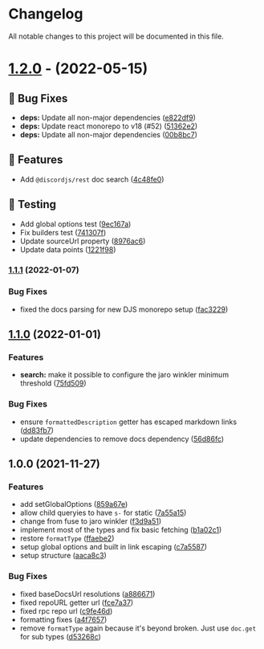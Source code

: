 # Changelog

All notable changes to this project will be documented in this file.

# [1.2.0](https://github.com/favna/discordjs-docs-parser/compare/v1.1.1...v1.2.0) - (2022-05-15)

## 🐛 Bug Fixes

- **deps:** Update all non-major dependencies ([e822df9](https://github.com/favna/discordjs-docs-parser/commit/e822df9605f6bd049b3adbcdfdaef9233a0adc44))
- **deps:** Update react monorepo to v18 (#52) ([51362e2](https://github.com/favna/discordjs-docs-parser/commit/51362e28abfab93a1041dc1c40395dda16ede4fd))
- **deps:** Update all non-major dependencies ([00b8bc7](https://github.com/favna/discordjs-docs-parser/commit/00b8bc7a8856b3936dbfd84a944df0bbba0433c4))

## 🚀 Features

- Add `@discordjs/rest` doc search ([4c48fe0](https://github.com/favna/discordjs-docs-parser/commit/4c48fe04241a9b68839caf163ea7021cf5cdf90a))

## 🧪 Testing

- Add global options test ([9ec167a](https://github.com/favna/discordjs-docs-parser/commit/9ec167a5974614bf9a8008540d7b40d3754b213f))
- Fix builders test ([741307f](https://github.com/favna/discordjs-docs-parser/commit/741307f84d6bbdb53fd0911370bd6a7cfd52bae8))
- Update sourceUrl property ([8976ac6](https://github.com/favna/discordjs-docs-parser/commit/8976ac680eef39b80c0d53626e954872a7850b14))
- Update data points ([1221f98](https://github.com/favna/discordjs-docs-parser/commit/1221f983b8f6cd986080be7dfed0ee146c041309))

### [1.1.1](https://github.com/favna/discordjs-docs-parser/compare/v1.1.0...v1.1.1) (2022-01-07)

### Bug Fixes

- fixed the docs parsing for new DJS monorepo setup ([fac3229](https://github.com/favna/discordjs-docs-parser/commit/fac3229d0804f4df1fc6f4f632841ad24e4c14f8))

## [1.1.0](https://github.com/favna/discordjs-docs-parser/compare/v1.0.0...v1.1.0) (2022-01-01)

### Features

- **search:** make it possible to configure the jaro winkler minimum threshold ([75fd509](https://github.com/favna/discordjs-docs-parser/commit/75fd509f2db8ebf1f820ce3cbcaf1ad942e723dc))

### Bug Fixes

- ensure `formattedDescription` getter has escaped markdown links ([dd83fb7](https://github.com/favna/discordjs-docs-parser/commit/dd83fb7c743305be089eccc35f5f9e5abfe3d318))
- update dependencies to remove docs dependency ([56d86fc](https://github.com/favna/discordjs-docs-parser/commit/56d86fc2fa0b45a4a7fa732befda26f77ae9cb60))

## 1.0.0 (2021-11-27)

### Features

- add setGlobalOptions ([859a67e](https://github.com/favna/discordjs-docs-parser/commit/859a67eabe1fe7753727fa502f83c57930ea6d79))
- allow child queryies to have `s-` for static ([7a55a15](https://github.com/favna/discordjs-docs-parser/commit/7a55a150260533de2361a3c1e03ccdbec272250f))
- change from fuse to jaro winkler ([f3d9a51](https://github.com/favna/discordjs-docs-parser/commit/f3d9a518f1ce81e5617c8ef35ec9ff41af727bee))
- implement most of the types and fix basic fetching ([b1a02c1](https://github.com/favna/discordjs-docs-parser/commit/b1a02c1fef229eaf393fec1688dc0d763413a864))
- restore `formatType` ([ffaebe2](https://github.com/favna/discordjs-docs-parser/commit/ffaebe2a4bc72e2b725d55214bfd438e98f3a59a))
- setup global options and built in link escaping ([c7a5587](https://github.com/favna/discordjs-docs-parser/commit/c7a5587c00b94a68ddfcd84d6307d5b17ab9953a))
- setup structure ([aaca8c3](https://github.com/favna/discordjs-docs-parser/commit/aaca8c3f38d94beb1223ec18e76c42b79b92edb9))

### Bug Fixes

- fixed baseDocsUrl resolutions ([a886671](https://github.com/favna/discordjs-docs-parser/commit/a88667184aaf323f39964cdc467cf5c5ac60ad71))
- fixed repoURL getter url ([fce7a37](https://github.com/favna/discordjs-docs-parser/commit/fce7a3766625c7d415c528909cb50d7ef64d3145))
- fixed rpc repo url ([c9fe46d](https://github.com/favna/discordjs-docs-parser/commit/c9fe46d1f4aa5162f50faecd87e44aa365d9417b))
- formatting fixes ([a4f7657](https://github.com/favna/discordjs-docs-parser/commit/a4f765788e842b9d997376acb6a93c4bf7946498))
- remove `formatType` again because it's beyond broken. Just use `doc.get` for sub types ([d53268c](https://github.com/favna/discordjs-docs-parser/commit/d53268cfe5696de8cdcc83bf2622ce380abc5848))
